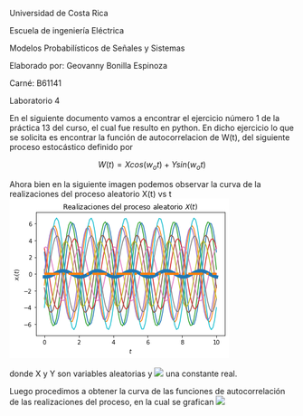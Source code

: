 Universidad de Costa Rica

Escuela de ingeniería Eléctrica

Modelos Probabilísticos de Señales y Sistemas

Elaborado por: Geovanny Bonilla Espinoza

Carné: B61141

Laboratorio 4




En el siguiente documento vamos a encontrar el ejercicio número 1 de la práctica 13 del curso, el cual fue resulto en python. En dicho ejercicio lo que se solicita es encontrar
la función de autocorrelacion de W(t), del siguiente proceso estocástico definido por 

$$ W(t) = Xcos(w_ot) + Ysin(w_ot) $$

Ahora bien en la siguiente imagen podemos observar la curva de la realizaciones del proceso aleatorio X(t) vs t
![GitHub ProcesoAleatorio](/1.png) 

donde X y Y son variables aleatorias y <img src="https://latex.codecogs.com/svg.latex?\omega_0"/> una constante real.

Luego procedimos a obtener la curva de las funciones de autocorrelación de las realizaciones del proceso, en la cual se grafican <img src="https://latex.codecogs.com/svg.latex?\R"/> 



